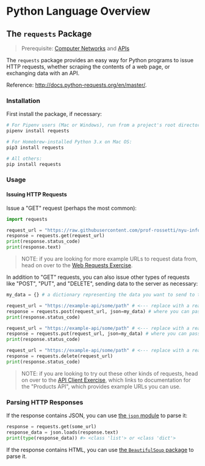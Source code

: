 # Python Language Overview

## The `requests` Package

> Prerequisite: [Computer Networks](/notes/networks/notes.md) and [APIs](/notes/software/apis.md)

The `requests` package provides an easy way for Python programs to issue HTTP requests, whether scraping the contents of a web page, or exchanging data with an API.

Reference: http://docs.python-requests.org/en/master/.

### Installation

First install the package, if necessary:

```` sh
# For Pipenv users (Mac or Windows), run from a project's root directory:
pipenv install requests

# For Homebrew-installed Python 3.x on Mac OS:
pip3 install requests

# All others:
pip install requests
````

### Usage

#### Issuing HTTP Requests

Issue a "GET" request (perhaps the most common):

```py
import requests

request_url = "https://raw.githubusercontent.com/prof-rossetti/nyu-info-2335-201805/master/exercises/web-requests/data/products/1.json"
response = requests.get(request_url)
print(response.status_code)
print(response.text)
```

> NOTE: if you are looking for more example URLs to request data from, head on over to the [Web Requests Exercise](/exercises/web-requests/exercise.md).

In addition to "GET" requests, you can also issue other types of requests like "POST", "PUT", and "DELETE", sending data to the server as necessary:

```py
my_data = {} # a dictionary representing the data you want to send to the server

request_url = "https://example-api/some/path" # <--- replace with a real url that accepts POST requests
response = requests.post(request_url, json=my_data) # where you can pass a dictionary as the `json` parameter
print(response.status_code)

request_url = "https://example-api/some/path" # <--- replace with a real url that accepts PUT requests
response = requests.put(request_url, json=my_data) # where you can pass a dictionary as the `json` parameter
print(response.status_code)

request_url = "https://example-api/some/path" # <--- replace with a real url that accepts DELETE requests
response = requests.delete(request_url)
print(response.status_code)
```

> NOTE: if you are looking to try out these other kinds of requests, head on over to the [API Client Exercise](/exercises/api-client/exercise.md), which links to documentation for the "Products API", which provides example URLs you can use.

### Parsing HTTP Responses

If the response contains JSON, you can use [the `json` module](/notes/programming-languages/python/modules/json.md) to parse it:

```py
response = requests.get(some_url)
response_data = json.loads(response.text)
print(type(response_data)) #> <class 'list'> or <class 'dict'>
```

If the response contains HTML, you can use [the `BeautifulSoup` package](/notes/programming-languages/python/packages/beautifulsoup.md) to parse it.
